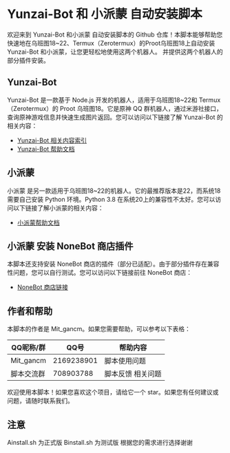 
# Yunzai-Bot 和 小派蒙 自动安装脚本

欢迎来到 Yunzai-Bot 和小派蒙 自动安装脚本的 Github 仓库！本脚本能够帮助您快速地在乌班图18~22、Termux（Zerotermux）的Proot乌班图18上自动安装 Yunzai-Bot 和小派蒙，让您更轻松地使用这两个机器人。 并提供这两个机器人的部分插件安装。

## Yunzai-Bot

Yunzai-Bot 是一款基于 Node.js 开发的机器人，适用于乌班图18~22和 Termux（Zerotermux）的 Proot 乌班图18。它是原神 QQ 群机器人，通过米游社接口，查询原神游戏信息并快速生成图片返回。您可以访问以下链接了解 Yunzai-Bot 的相关内容：

- [Yunzai-Bot 相关内容索引](https://gitee.com/yhArcadia/Yunzai-Bot-plugins-index)
- [Yunzai-Bot 帮助文档](https://docs.yunzai.org/)

## 小派蒙

小派蒙 是另一款适用于乌班图18~22的机器人。它的最推荐版本是22，而系统18需要自己安装 Python 环境。Python 3.8 在系统20上的兼容性不太好。您可以访问以下链接了解小派蒙的相关内容：

- [小派蒙帮助文档](https://docs.paimon.cherishmoon.fun/)

## 小派蒙 安装 NoneBot 商店插件

本脚本还支持安装 NoneBot 商店的插件（部分已适配）。由于部分插件存在兼容性问题，您可以自行测试。您可以访问以下链接前往 NoneBot 商店：

- [NoneBot 商店链接](https://v2.nonebot.dev/store)

## 作者和帮助

本脚本的作者是 Mit_gancm。如果您需要帮助，可以参考以下表格：

| QQ昵称/群 | QQ号 | 帮助内容 |
| ------ | ---- | -------- |
| Mit_gancm | 2169238901 | 脚本使用问题 |
| 脚本交流群 | 708903788 | 脚本反馈 相关问题 |

欢迎使用本脚本！如果您喜欢这个项目，请给它一个 star。如果您有任何建议或问题，请随时联系我们。

## 注意
Ainstall.sh 为正式版
Binstall.sh 为测试版
根据您的需求进行选择谢谢
